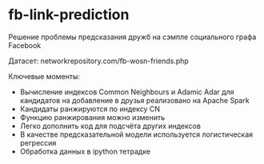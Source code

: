 # fb-link-prediction
Решение проблемы предсказания дружб на сэмпле социального графа Facebook

Датасет: networkrepository.com/fb-wosn-friends.php

Ключевые моменты:
+ Вычисление индексов Common Neighbours и Adamic Adar для кандидатов на добавление в друзья реализовано на Apache Spark
+ Кандидаты ранжируются по индексу CN
+ Функцию ранжирования можно изменить
+ Легко дополнить код для подсчёта других индексов
+ В качестве предсказательной модели используется логистическая регрессия
+ Обработка данных в ipython тетрадке
